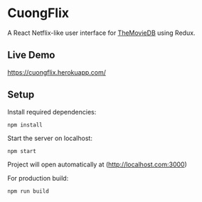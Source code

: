 # CuongFlix

A React Netflix-like user interface for [TheMovieDB](https://www.themoviedb.org) using Redux.

## Live Demo

https://cuongflix.herokuapp.com/

## Setup

Install required dependencies:

```
npm install
```

Start the server on localhost:

```
npm start
```

Project will open automatically at (http://localhost.com:3000)

For production build:

```
npm run build
```
